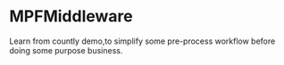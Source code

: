 # MPFMiddleware
Learn from countly demo,to simplify some pre-process workflow before doing some purpose business.
